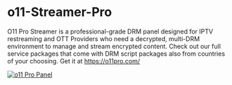 # o11-Streamer-Pro
O11 Pro Streamer is a professional-grade DRM panel designed for IPTV restreaming and OTT Providers who need a decrypted, multi-DRM environment to manage and stream encrypted content. Check out our full service packages that come with DRM script packages also from countries of your choosing. Get it at https://o11pro.com/

[![o11 Pro Panel](https://i.ibb.co/zh6wcW51/preview.png)](https://player.vimeo.com/video/1127665826?h=ad8bbc57f6 "o11 Pro Panel - Click to Watch!")



